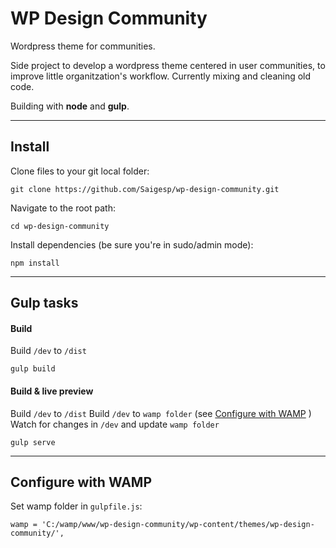 # WP Design Community

Wordpress theme for communities.

Side project to develop a wordpress theme centered in user communities, to improve little organitzation's workflow. Currently mixing and cleaning old code.

Building with **node** and **gulp**.

----------

## Install
Clone files to your git local folder:
```
git clone https://github.com/Saigesp/wp-design-community.git
```
Navigate to the root path:
```
cd wp-design-community
```
Install dependencies (be sure you're in sudo/admin mode):
```
npm install
```
----------

## Gulp tasks
#### Build
Build `/dev` to `/dist`
```
gulp build
```
#### Build & live preview
Build `/dev` to `/dist`
Build `/dev` to `wamp folder` (see [Configure with WAMP](#wamp_config) )
Watch for changes in `/dev` and update `wamp folder`
```
gulp serve
```
----------

## <a name="wamp_config"></a>Configure with WAMP
Set wamp folder in `gulpfile.js`:
```
wamp = 'C:/wamp/www/wp-design-community/wp-content/themes/wp-design-community/',
```